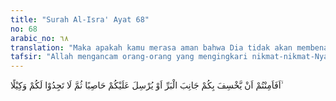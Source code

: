```yaml
---
title: "Surah Al-Isra' Ayat 68"
no: 68
arabic_no: ٦٨
translation: "Maka apakah kamu merasa aman bahwa Dia tidak akan membenamkan sebagian daratan bersama kamu atau Dia meniupkan (angin keras yang membawa) batu-batu kecil? Dan kamu tidak akan mendapat seorang pelindung pun,"
tafsir: "Allah mengancam orang-orang yang mengingkari nikmat-nikmat-Nya, yang mengira bahwa dengan selamatnya mereka dari ancaman topan dan badai itu, mereka aman dari hukuman Allah Yang berkuasa menjungkirbalikkan sebagian daratan, sehingga mereka terpendam ke perut bumi. Apabila berkehendak, Allah berkuasa meniupkan angin keras dan menghujani mereka dengan batu-batu kecil sehingga mereka lenyap dalam waktu yang sangat singkat dari permukaan bumi ini. Dalam keadaan seperti itu, mereka tidak akan mendapatkan seorang pelindung yang mampu menyelamatkan mereka dari bencana tersebut kecuali Allah Yang Mahakuasa menghidupkan dan mematikan seluruh makhluk-Nya.\n\nSecara singkat dapat dikatakan bahwa bencana itu bisa terjadi di mana-mana, meskipun selamat dari bencana yang mengancam mereka di lautan, yang berupa topan dan badai, di daratan bencana yang lebih dahsyat mungkin saja terjadi, seperti gempa bumi, hujan batu, banjir, dan sebagainya. Semuanya berada dalam kekuasaan Allah yang menciptakan langit dan bumi serta seluruh makhluk yang berada di antara keduanya."
---
```

اَفَاَمِنْتُمْ اَنْ يَّخْسِفَ بِكُمْ جَانِبَ الْبَرِّ اَوْ يُرْسِلَ عَلَيْكُمْ حَاصِبًا ثُمَّ لَا تَجِدُوْا لَكُمْ وَكِيْلًا ۙ 
